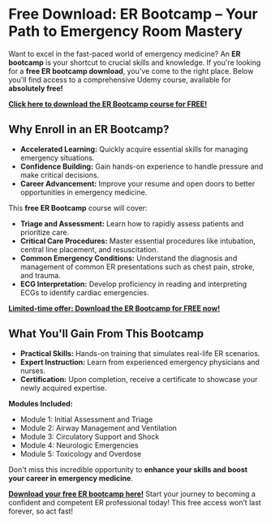 # Free Download: ER Bootcamp – Your Path to Emergency Room Mastery

Want to excel in the fast-paced world of emergency medicine? An **ER bootcamp** is your shortcut to crucial skills and knowledge. If you're looking for a **free ER bootcamp download**, you've come to the right place. Below you'll find access to a comprehensive Udemy course, available for **absolutely free!**

[**Click here to download the ER Bootcamp course for FREE!**](https://udemywork.com/er-bootcamp)

## Why Enroll in an ER Bootcamp?

*   **Accelerated Learning:** Quickly acquire essential skills for managing emergency situations.
*   **Confidence Building:** Gain hands-on experience to handle pressure and make critical decisions.
*   **Career Advancement:** Improve your resume and open doors to better opportunities in emergency medicine.

This **free ER Bootcamp** course will cover:

*   **Triage and Assessment:** Learn how to rapidly assess patients and prioritize care.
*   **Critical Care Procedures:** Master essential procedures like intubation, central line placement, and resuscitation.
*   **Common Emergency Conditions:** Understand the diagnosis and management of common ER presentations such as chest pain, stroke, and trauma.
*   **ECG Interpretation:** Develop proficiency in reading and interpreting ECGs to identify cardiac emergencies.

[**Limited-time offer: Download the ER Bootcamp for FREE now!**](https://udemywork.com/er-bootcamp)

## What You'll Gain From This Bootcamp

*   **Practical Skills:** Hands-on training that simulates real-life ER scenarios.
*   **Expert Instruction:** Learn from experienced emergency physicians and nurses.
*   **Certification:** Upon completion, receive a certificate to showcase your newly acquired expertise.

**Modules Included:**
*   Module 1: Initial Assessment and Triage
*   Module 2: Airway Management and Ventilation
*   Module 3: Circulatory Support and Shock
*   Module 4: Neurologic Emergencies
*   Module 5: Toxicology and Overdose

Don't miss this incredible opportunity to **enhance your skills and boost your career in emergency medicine**.

[**Download your free ER bootcamp here!**](https://udemywork.com/er-bootcamp) Start your journey to becoming a confident and competent ER professional today! This free access won’t last forever, so act fast!
